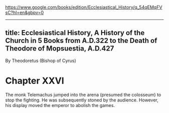https://www.google.com/books/edition/Ecclesiastical_History/q_54qEMqFVsC?hl=en&gbpv=0

---
title: Ecclesiastical History, A History of the Church in 5 Books from A.D.322 to the Death of Theodore of Mopsuestia, A.D.427
---

By Theodoretus (Bishop of Cyrus)

# Chapter XXVI

The monk Telemachus jumped into the arena (presumed the colosseum) to stop the fighting. He was subsequently stoned by the audience. However, his display moved the emperor to abolish the games.
